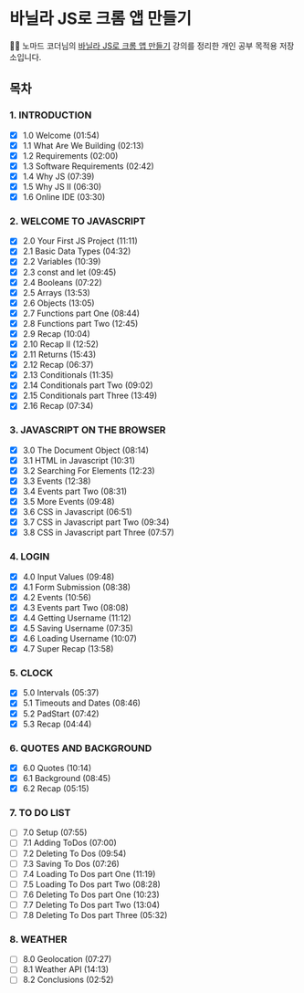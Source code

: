 # 바닐라 JS로 크롬 앱 만들기

👩‍💻 노마드 코더님의 [바닐라 JS로 크롬 앱 만들기](https://nomadcoders.co/javascript-for-beginners/lobby) 강의를 정리한 개인 공부 목적용 저장소입니다.

## 목차

### 1. INTRODUCTION
- [X] 1.0 Welcome (01:54)
- [X] 1.1 What Are We Building (02:13)
- [X] 1.2 Requirements (02:00)
- [X] 1.3 Software Requirements (02:42)
- [X] 1.4 Why JS (07:39)
- [X] 1.5 Why JS II (06:30)
- [X] 1.6 Online IDE (03:30)

### 2. WELCOME TO JAVASCRIPT
- [X] 2.0 Your First JS Project (11:11)
- [X] 2.1 Basic Data Types (04:32)
- [X] 2.2 Variables (10:39)
- [X] 2.3 const and let (09:45)
- [X] 2.4 Booleans (07:22)
- [X] 2.5 Arrays (13:53)
- [X] 2.6 Objects (13:05)
- [X] 2.7 Functions part One (08:44)
- [X] 2.8 Functions part Two (12:45)
- [X] 2.9 Recap (10:04)
- [X] 2.10 Recap II (12:52)
- [X] 2.11 Returns (15:43)
- [X] 2.12 Recap (06:37)
- [X] 2.13 Conditionals (11:35)
- [X] 2.14 Conditionals part Two (09:02)
- [X] 2.15 Conditionals part Three (13:49)
- [X] 2.16 Recap (07:34)

### 3. JAVASCRIPT ON THE BROWSER

- [X] 3.0 The Document Object (08:14)
- [X] 3.1 HTML in Javascript (10:31)
- [X] 3.2 Searching For Elements (12:23)
- [X] 3.3 Events (12:38)
- [X] 3.4 Events part Two (08:31)
- [X] 3.5 More Events (09:48)
- [X] 3.6 CSS in Javascript (06:51)
- [X] 3.7 CSS in Javascript part Two (09:34)
- [X] 3.8 CSS in Javascript part Three (07:57)

### 4. LOGIN
- [X] 4.0 Input Values (09:48)
- [X] 4.1 Form Submission (08:38)
- [X] 4.2 Events (10:56)
- [X] 4.3 Events part Two (08:08)
- [X] 4.4 Getting Username (11:12)
- [X] 4.5 Saving Username (07:35)
- [X] 4.6 Loading Username (10:07)
- [X] 4.7 Super Recap (13:58)

### 5. CLOCK
- [X] 5.0 Intervals (05:37)
- [X] 5.1 Timeouts and Dates (08:46)
- [X] 5.2 PadStart (07:42)
- [X] 5.3 Recap (04:44)

### 6. QUOTES AND BACKGROUND
- [X] 6.0 Quotes (10:14)
- [X] 6.1 Background (08:45)
- [X] 6.2 Recap (05:15)

### 7. TO DO LIST
- [ ] 7.0 Setup (07:55)
- [ ] 7.1 Adding ToDos (07:00)
- [ ] 7.2 Deleting To Dos (09:54)
- [ ] 7.3 Saving To Dos (07:26)
- [ ] 7.4 Loading To Dos part One (11:19)
- [ ] 7.5 Loading To Dos part Two (08:28)
- [ ] 7.6 Deleting To Dos part One (10:23)
- [ ] 7.7 Deleting To Dos part Two (13:04)
- [ ] 7.8 Deleting To Dos part Three (05:32)

### 8. WEATHER
- [ ] 8.0 Geolocation (07:27)
- [ ] 8.1 Weather API (14:13)
- [ ] 8.2 Conclusions (02:52)
